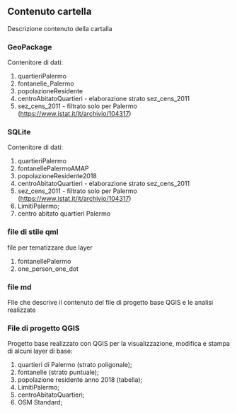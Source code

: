 ## Contenuto cartella

Descrizione contenuto della cartalla

### GeoPackage

Contenitore di dati:
1. quartieriPalermo
2. fontanelle_Palermo
3. popolazioneResidente
4. centroAbitatoQuartieri - elaborazione strato sez_cens_2011
5. sez_cens_2011 - filtrato solo per Palermo (https://www.istat.it/it/archivio/104317)

### SQLite

Contenitore di dati:
1. quartieriPalermo
2. fontanellePalermoAMAP
3. popolazioneResidente2018
4. centroAbitatoQuartieri - elaborazione strato sez_cens_2011
5. sez_cens_2011 - filtrato solo per Palermo (https://www.istat.it/it/archivio/104317)
6. LimitiPalermo;
7. centro abitato quartieri Palermo

### file di stile qml

file per tematizzare due layer
1. fontanellePalermo
2. one_person_one_dot

### file md

FIle che descrive il contenuto del file di progetto base QGIS e le analisi realizzate

### File di progetto QGIS

Progetto base realizzato con QGIS per la visualizzazione, modifica e stampa di alcuni layer di base:

1. quartieri di Palermo (strato poligonale);
2. fontanelle (strato puntuale);
3. popolazione residente anno 2018 (tabella);
4. LimitiPalermo;
5. centroAbitatoQuartieri;
6. OSM Standard;